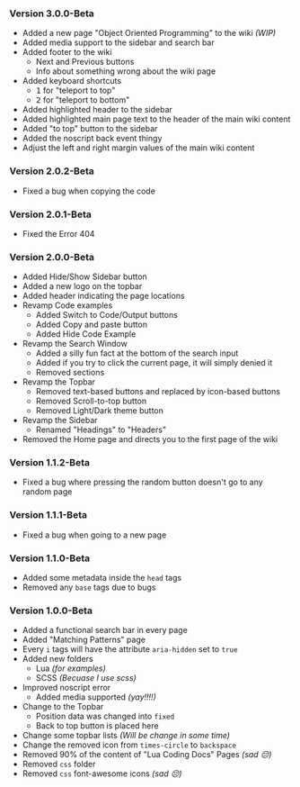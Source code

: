 ### Version 3.0.0-Beta
- Added a new page "Object Oriented Programming" to the wiki _(WIP)_
- Added media support to the sidebar and search bar
- Added footer to the wiki
     - Next and Previous buttons
     - Info about something wrong about the wiki page
- Added keyboard shortcuts 
     - <kbd>1</kbd> for "teleport to top" 
     - <kbd>2</kbd> for "teleport to bottom"
- Added highlighted header to the sidebar
- Added highlighted main page text to the header of the main wiki content
- Added "to top" button to the sidebar
- Added the noscript back event thingy
- Adjust the left and right margin values of the main wiki content

### Version 2.0.2-Beta
- Fixed a bug when copying the code

### Version 2.0.1-Beta
- Fixed the Error 404

### Version 2.0.0-Beta
- Added Hide/Show Sidebar button
- Added a new logo on the topbar
- Added header indicating the page locations
- Revamp Code examples
     - Added Switch to Code/Output buttons
     - Added Copy and paste button
     - Added Hide Code Example
- Revamp the Search Window
     - Added a silly fun fact at the bottom of the search input
     - Added if you try to click the current page, it will simply denied it
     - Removed sections
- Revamp the Topbar
     - Removed text-based buttons and replaced by icon-based buttons
     - Removed Scroll-to-top button
     - Removed Light/Dark theme button
- Revamp the Sidebar
     - Renamed "Headings" to "Headers"
- Removed the Home page and directs you to the first page of the wiki

### Version 1.1.2-Beta
- Fixed a bug where pressing the random button doesn't go to any random page

### Version 1.1.1-Beta
- Fixed a bug when going to a new page

### Version 1.1.0-Beta
- Added some metadata inside the `head` tags
- Removed any `base` tags due to bugs

### Version 1.0.0-Beta
- Added a functional search bar in every page
- Added "Matching Patterns" page
- Every `i` tags will have the attribute `aria-hidden` set to `true`
- Added new folders
     - Lua _(for examples)_
     - SCSS _(Becuase I use scss)_
- Improved noscript error
     - Added media supported _(yay!!!!)_
- Change to the Topbar
     - Position data was changed into `fixed`
     - Back to top button is placed here
- Change some topbar lists _(Will be change in some time)_
- Change the removed icon from `times-circle` to `backspace`
- Removed 90% of the content of "Lua Coding Docs" Pages _(sad 😔)_
- Removed `css` folder
- Removed `css` font-awesome icons _(sad 😔)_
